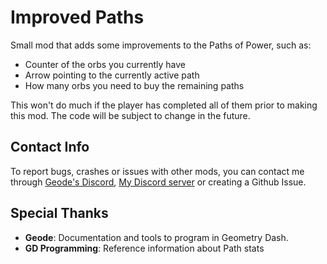 # <co>Improved Paths</c>

Small mod that adds some improvements to the Paths of Power, such as:

- Counter of the orbs you currently have
- Arrow pointing to the currently active path
- How many orbs you need to buy the remaining paths

This won't do much if the player has completed all of them prior to making this mod. The code will be subject to change in the future.

## Contact Info

To report bugs, crashes or issues with other mods, you can contact me through [Geode's Discord](https://discord.gg/9e43WMKzhp), [My Discord server](https://discord.gg/tFUyJw5) or creating a Github Issue.

## Special Thanks

- **Geode**: Documentation and tools to program in Geometry Dash.
- **GD Programming**: Reference information about Path stats